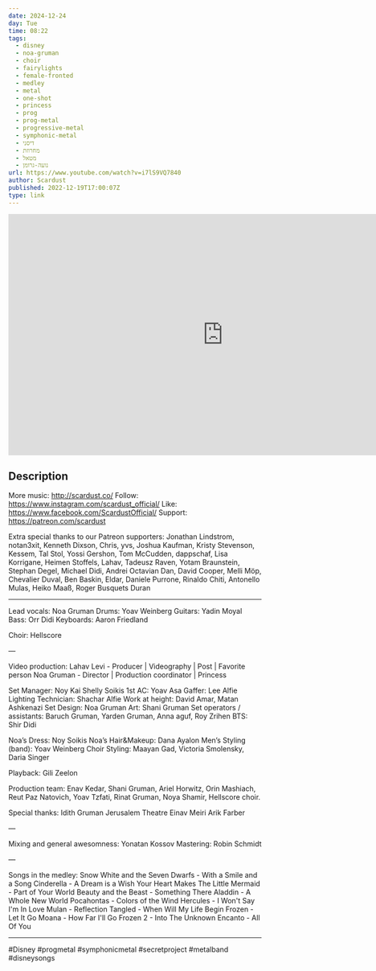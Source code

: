 ```yaml
---
date: 2024-12-24
day: Tue
time: 08:22
tags:
  - disney
  - noa-gruman
  - choir
  - fairylights
  - female-fronted
  - medley
  - metal
  - one-shot
  - princess
  - prog
  - prog-metal
  - progressive-metal
  - symphonic-metal
  - דיסני
  - מחרוזת
  - מטאל
  - נועה-גרומן
url: https://www.youtube.com/watch?v=i7lS9VQ7840
author: Scardust
published: 2022-12-19T17:00:07Z
type: link
---
```


<iframe width="854" height="480" src="https://www.youtube.com/embed/i7lS9VQ7840" frameborder="0" allowfullscreen></iframe>

## Description
More music: http://scardust.co/
Follow: https://www.instagram.com/scardust_official/
Like: https://www.facebook.com/ScardustOfficial/
Support: https://patreon.com/scardust

Extra special thanks to our Patreon supporters:
Jonathan Lindstrom, notan3xit, Kenneth Dixson, Chris, yvs, Joshua Kaufman, Kristy Stevenson, Kessem, Tal Stol, Yossi Gershon, Tom McCudden, dappschaf, Lisa Korrigane, Heimen Stoffels, Lahav, Tadeusz Raven, Yotam Braunstein, Stephan Degel, Michael Didi, Andrei Octavian Dan, David Cooper, Melli Möp, Chevalier Duval, Ben Baskin, Eldar, Daniele Purrone, Rinaldo Chiti, Antonello Mulas, Heiko Maaß, Roger Busquets Duran

---

Lead vocals: Noa Gruman
Drums: Yoav Weinberg
Guitars: Yadin Moyal
Bass: Orr Didi
Keyboards: Aaron Friedland

Choir: Hellscore

—

Video production: 
Lahav Levi - Producer | Videography | Post | Favorite person
Noa Gruman - Director | Production coordinator | Princess

Set Manager: Noy Kai Shelly Soikis
1st AC: Yoav Asa
Gaffer: Lee Alfie
Lighting Technician: Shachar Alfie
Work at height: David Amar, Matan Ashkenazi 
Set Design: Noa Gruman
Art: Shani Gruman
Set operators / assistants: Baruch Gruman, Yarden Gruman, Anna aguf, Roy Zrihen 
BTS: Shir Didi

Noa’s Dress: Noy Soikis
Noa’s Hair&Makeup: Dana Ayalon
Men’s Styling (band): Yoav Weinberg
Choir Styling: Maayan Gad, Victoria Smolensky, Daria Singer

Playback: Gili Zeelon

Production team: Enav Kedar, Shani Gruman, Ariel Horwitz, Orin Mashiach, Reut Paz Natovich, Yoav Tzfati, Rinat Gruman, Noya Shamir, Hellscore choir.

Special thanks:
Idith Gruman
Jerusalem Theatre
Einav Meiri
Arik Farber

—

Mixing and general awesomness: Yonatan Kossov
Mastering: Robin Schmidt

—

Songs in the medley:
Snow White and the Seven Dwarfs - With a Smile and a Song
Cinderella - A Dream is a Wish Your Heart Makes
The Little Mermaid - Part of Your World
Beauty and the Beast - Something There
Aladdin - A Whole New World
Pocahontas - Colors of the Wind
Hercules - I Won't Say I'm In Love
Mulan - Reflection
Tangled - When Will My Life Begin
Frozen - Let It Go
Moana - How Far I'll Go
Frozen 2 - Into The Unknown
Encanto - All Of You

---

#Disney #progmetal #symphonicmetal #secretproject #metalband #disneysongs